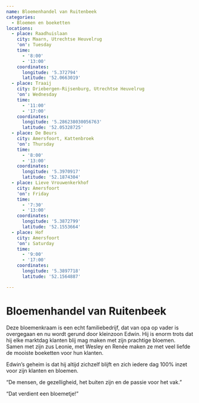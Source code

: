 ```yaml
---
name: Bloemenhandel van Ruitenbeek
categories:
  - Bloemen en boeketten
locations:
  - place: Raadhuislaan
    city: Maarn, Utrechtse Heuvelrug
    'on': Tuesday
    time:
      - '8:00'
      - '13:00'
    coordinates:
      longitude: '5.372794'
      latitude: '52.0663019'
  - place: Traaij
    city: Driebergen-Rijsenburg, Utrechtse Heuvelrug
    'on': Wednesday
    time:
      - '11:00'
      - '17:00'
    coordinates:
      longitude: '5.286238030056763'
      latitude: '52.05328725'
  - place: De Beurs
    city: Amersfoort, Kattenbroek
    'on': Thursday
    time:
      - '8:00'
      - '13:00'
    coordinates:
      longitude: '5.3970917'
      latitude: '52.1874304'
  - place: Lieve Vrouwenkerkhof
    city: Amersfoort
    'on': Friday
    time:
      - '7:30'
      - '13:00'
    coordinates:
      longitude: '5.3872799'
      latitude: '52.1553664'
  - place: Hof
    city: Amersfoort
    'on': Saturday
    time:
      - '9:00'
      - '17:00'
    coordinates:
      longitude: '5.3897718'
      latitude: '52.1564887'

---
```


# Bloemenhandel van Ruitenbeek

Deze bloemenkraam is een echt familiebedrijf, dat van opa op vader is overgegaan en nu wordt gerund door kleinzoon Edwin. Hij is enorm trots dat hij elke marktdag klanten blij mag maken met zijn prachtige bloemen. Samen met zijn zus Leonie, met Wesley en Renée maken ze met veel liefde de mooiste boeketten voor hun klanten. 

Edwin’s geheim is dat hij altijd zichzelf blijft en zich iedere dag 100% inzet voor zijn klanten en bloemen.

“De mensen, de gezelligheid, het buiten zijn en de passie voor het vak.”

“Dat verdient een bloemetje!”

 